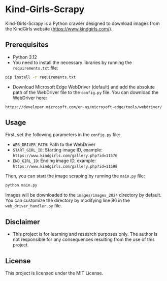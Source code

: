# Kind-Girls-Scrapy

Kind-Girls-Scrapy is a Python crawler designed to download images from the KindGirls website (https://www.kindgirls.com/).

## Prerequisites

- Python 3.12
- You need to install the necessary libraries by running the `requirements.txt` file:
```bash
pip install -r requirements.txt
```
- Download Microsoft Edge WebDriver (default) and add the absolute path of the WebDriver file to the `config.py` file. You can download the WebDriver here:
```
https://developer.microsoft.com/en-us/microsoft-edge/tools/webdriver/
```

## Usage

First, set the following parameters in the `config.py` file:

- `WEB_DRIVER_PATH`: Path to the WebDriver
- `START_GIRL_ID`: Starting image ID, example: `https://www.kindgirls.com/gallery.php?id=11576`
- `END_GIRL_ID`: Ending image ID, example: `https://www.kindgirls.com/gallery.php?id=11598`

Then, you can start the image scraping by running the `main.py` file:

```bash
python main.py
```

Images will be downloaded to the `images/images_2024` directory by default. You can customize the directory by modifying line 86 in the `web_driver_handler.py` file.

## Disclaimer

- This project is for learning and research purposes only. The author is not responsible for any consequences resulting from the use of this project.

## License

This project is licensed under the MIT License.
